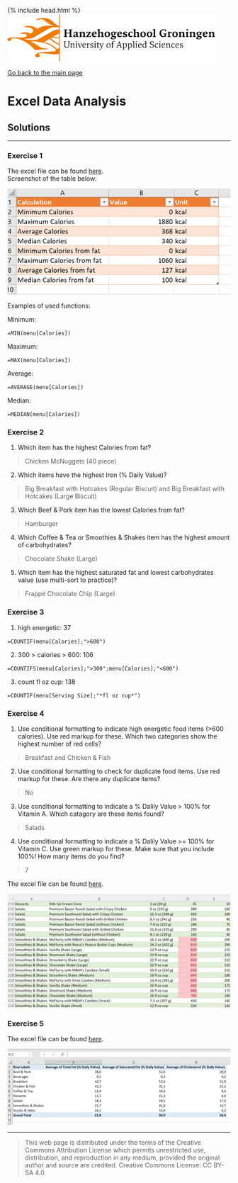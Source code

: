 {% include head.html %}
![Hanze](../hanze/hanze.png)

[Go back to the main page](../index.md)


# Excel Data Analysis

## Solutions

---

### Exercise 1

The excel file can be found [here](./files_10_data_analysis_solutions/exercise01/menu.xlsx).  
Screenshot of the table below:  

![solution exercise01](./files_10_data_analysis_solutions/exercise01/fig1.png)

Examples of used functions:  

Minimum:  
```
=MIN(menu[Calories])
```
Maximum:  
```
=MAX(menu[Calories])
```
Average:  
```
=AVERAGE(menu[Calories])
```
Median:
```
=MEDIAN(menu[Calories])
```


### Exercise 2

1. Which item has the highest Calories from fat? 
>Chicken McNuggets (40 piece)  
2. Which items have the highest Iron (% Daily Value)? 
>Big Breakfast with Hotcakes (Regular Biscuit) and Big Breakfast with Hotcakes (Large Biscuit)  
3. Which Beef & Pork item has the lowest Calories from fat?
>Hamburger  
4. Which Coffee & Tea or Smoothies & Shakes item has the highest amount of carbohydrates?  
>Chocolate Shake (Large)  
5. Which item has the highest saturated fat and lowest carbohydrates value (use multi-sort to practice)?  
>Frappé Chocolate Chip (Large)  



### Exercise 3

1. high energetic: 37  

 ```
 =COUNTIF(menu[Calories];">600")
 ```

2. 300 > calories > 600: 106  

 ```
=COUNTIFS(menu[Calories];">300";menu[Calories];"<600")
 ```

3. count fl oz cup: 138  

 ```
=COUNTIF(menu[Serving Size];"*fl oz cup*")
 ```

### Exercise 4

1. Use conditional formatting to indicate high energetic food items (>600 calories). Use red markup for these. Which two categories show the highest number of red cells?  
>Breakfast and Chicken & Fish
2. Use conditional formatting to check for duplicate food items. Use red markup for these. Are there any duplicate items?  
>No
3. Use conditional formatting to indicate a % Dalily Value > 100% for Vitamin A. Which catagory are these items found?  
> Salads
4. Use conditional formatting to indicate a % Dalily Value >= 100% for Vitamin C. Use green markup for these. Make sure that you include 100%! How many items do you find?  
> 7


The excel file can be found [here](./files_10_data_analysis_solutions/exercise01/menu.xlsx).  

![conditional formatting](./files_10_data_analysis_solutions/exercise04/fig01.png)



### Exercise 5

The excel file can be found [here](./files_10_data_analysis_solutions/exercise01/menu.xlsx).  

![pivot table](./files_10_data_analysis_solutions/exercise05/fig1.png)


---


>This web page is distributed under the terms of the Creative Commons Attribution License which permits unrestricted use, distribution, and reproduction in any medium, provided the original author and source are credited.
>Creative Commons License: CC BY-SA 4.0.


